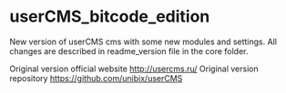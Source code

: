# userCMS_bitcode_edition
New version of userCMS cms with some new modules and settings.
All changes are described in readme_version file in the core folder.

Original version official website http://usercms.ru/
Original version repository https://github.com/unibix/userCMS
